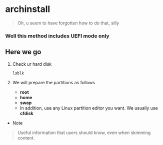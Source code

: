 # archinstall
> Oh, u seem to have forgotten how to do that, silly
### Well this method includes UEFI mode only
## Here we go
1. Check ur hard disk 

   ```
   lsblk 
   ```
2. We will prepare the partitions as follows
    - **root**
    - **home**
    - **swap**
    - In addition, use any Linux partition editor you want. We usually use **cfdisk**
- > [!NOTE]
> Useful information that users should know, even when skimming content.
